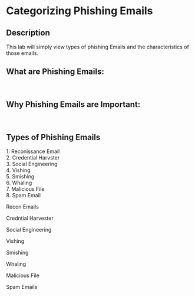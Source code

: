 
<h1>Categorizing Phishing Emails</h1>


<h2>Description</h2>
This lab will simply view types of phishing Emails and the characteristics of those emails. <br>



<h2>What are Phishing Emails:</h2>


<br />

<h2>Why Phishing Emails are Important:</h2>

<br />

<h2>Types of Phishing Emails</h2>
1. Reconissance Email<br>
2. Credential Harvster<br>
3. Social Engineering<br>
4. Vishing<br>
5. Smishing<br>
6. Whaling<br>
7. Malicious File<br>
8. Spam Email<br>

Recon Emails


Credntial Harvester


Social Engineering


Vishing


Smishing


Whaling


Malicious File


Spam Emails
